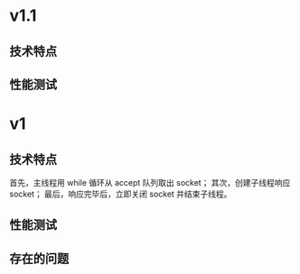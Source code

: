 # v1.1
## 技术特点

## 性能测试


# v1
## 技术特点
首先，主线程用 while 循环从 accept 队列取出 socket；
其次，创建子线程响应 socket；
最后，响应完毕后，立即关闭 socket 并结束子线程。

## 性能测试

## 存在的问题



